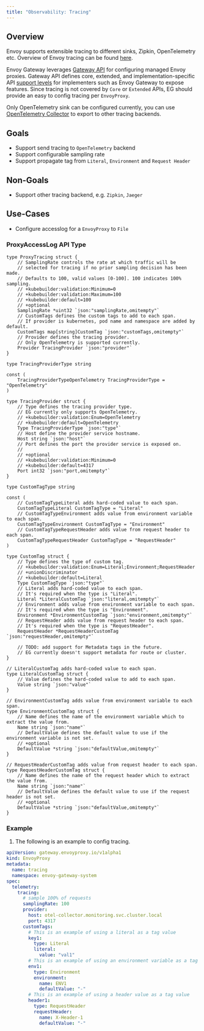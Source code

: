 ```yaml
---
title: "Observability: Tracing"
---
```


## Overview

Envoy supports extensible tracing to different sinks, Zipkin, OpenTelemetry etc. Overview of Envoy tracing can be found [here][tracing].

Envoy Gateway leverages [Gateway API][] for configuring managed Envoy proxies. Gateway API defines core, extended, and implementation-specific API [support levels][] for implementers such as Envoy Gateway to expose features. Since tracing is not covered by `Core` or `Extended` APIs, EG should provide an easy to config tracing per `EnvoyProxy`.

Only OpenTelemetry sink can be configured currently, you can use [OpenTelemetry Collector][] to export to other tracing backends.

## Goals

- Support send tracing to `OpenTelemetry` backend
- Support configurable sampling rate
- Support propagate tag from `Literal`, `Environment` and `Request Header`

## Non-Goals

- Support other tracing backend, e.g. `Zipkin`, `Jaeger`

## Use-Cases

- Configure accesslog for a `EnvoyProxy` to `File`

### ProxyAccessLog API Type

```golang mdox-exec="sed '1,7d' api/config/v1alpha1/tracing_types.go"
type ProxyTracing struct {
	// SamplingRate controls the rate at which traffic will be
	// selected for tracing if no prior sampling decision has been made.
	// Defaults to 100, valid values [0-100]. 100 indicates 100% sampling.
	// +kubebuilder:validation:Minimum=0
	// +kubebuilder:validation:Maximum=100
	// +kubebuilder:default=100
	// +optional
	SamplingRate *uint32 `json:"samplingRate,omitempty"`
	// CustomTags defines the custom tags to add to each span.
	// If provider is kubernetes, pod name and namespace are added by default.
	CustomTags map[string]CustomTag `json:"customTags,omitempty"`
	// Provider defines the tracing provider.
	// Only OpenTelemetry is supported currently.
	Provider TracingProvider `json:"provider"`
}

type TracingProviderType string

const (
	TracingProviderTypeOpenTelemetry TracingProviderType = "OpenTelemetry"
)

type TracingProvider struct {
	// Type defines the tracing provider type.
	// EG currently only supports OpenTelemetry.
	// +kubebuilder:validation:Enum=OpenTelemetry
	// +kubebuilder:default=OpenTelemetry
	Type TracingProviderType `json:"type"`
	// Host define the provider service hostname.
	Host string `json:"host"`
	// Port defines the port the provider service is exposed on.
	//
	// +optional
	// +kubebuilder:validation:Minimum=0
	// +kubebuilder:default=4317
	Port int32 `json:"port,omitempty"`
}

type CustomTagType string

const (
	// CustomTagTypeLiteral adds hard-coded value to each span.
	CustomTagTypeLiteral CustomTagType = "Literal"
	// CustomTagTypeEnvironment adds value from environment variable to each span.
	CustomTagTypeEnvironment CustomTagType = "Environment"
	// CustomTagTypeRequestHeader adds value from request header to each span.
	CustomTagTypeRequestHeader CustomTagType = "RequestHeader"
)

type CustomTag struct {
	// Type defines the type of custom tag.
	// +kubebuilder:validation:Enum=Literal;Environment;RequestHeader
	// +unionDiscriminator
	// +kubebuilder:default=Literal
	Type CustomTagType `json:"type"`
	// Literal adds hard-coded value to each span.
	// It's required when the type is "Literal".
	Literal *LiteralCustomTag `json:"literal,omitempty"`
	// Environment adds value from environment variable to each span.
	// It's required when the type is "Environment".
	Environment *EnvironmentCustomTag `json:"environment,omitempty"`
	// RequestHeader adds value from request header to each span.
	// It's required when the type is "RequestHeader".
	RequestHeader *RequestHeaderCustomTag `json:"requestHeader,omitempty"`

	// TODO: add support for Metadata tags in the future.
	// EG currently doesn't support metadata for route or cluster.
}

// LiteralCustomTag adds hard-coded value to each span.
type LiteralCustomTag struct {
	// Value defines the hard-coded value to add to each span.
	Value string `json:"value"`
}

// EnvironmentCustomTag adds value from environment variable to each span.
type EnvironmentCustomTag struct {
	// Name defines the name of the environment variable which to extract the value from.
	Name string `json:"name"`
	// DefaultValue defines the default value to use if the environment variable is not set.
	// +optional
	DefaultValue *string `json:"defaultValue,omitempty"`
}

// RequestHeaderCustomTag adds value from request header to each span.
type RequestHeaderCustomTag struct {
	// Name defines the name of the request header which to extract the value from.
	Name string `json:"name"`
	// DefaultValue defines the default value to use if the request header is not set.
	// +optional
	DefaultValue *string `json:"defaultValue,omitempty"`
}
```

### Example

1. The following is an example to config tracing.

```yaml mdox-exec="sed '1,12d' examples/kubernetes/tracing/default.yaml"
apiVersion: gateway.envoyproxy.io/v1alpha1
kind: EnvoyProxy
metadata:
  name: tracing
  namespace: envoy-gateway-system
spec:
  telemetry:
    tracing:
      # sample 100% of requests
      samplingRate: 100
      provider:
        host: otel-collector.monitoring.svc.cluster.local
        port: 4317
      customTags:
        # This is an example of using a literal as a tag value
        key1:
          type: Literal
          literal:
            value: "val1"
        # This is an example of using an environment variable as a tag value
        env1:
          type: Environment
          environment:
            name: ENV1
            defaultValue: "-"
        # This is an example of using a header value as a tag value
        header1:
          type: RequestHeader
          requestHeader:
            name: X-Header-1
            defaultValue: "-"
```

[tracing]: https://www.envoyproxy.io/docs/envoy/latest/intro/arch_overview/observability/tracing
[Gateway API]: https://gateway-api.sigs.k8s.io/
[support levels]: https://gateway-api.sigs.k8s.io/concepts/conformance/?h=extended#2-support-levels
[OpenTelemetry Collector]: https://opentelemetry.io/docs/collector/
